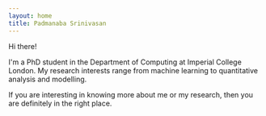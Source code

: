 ```yaml
---
layout: home
title: Padmanaba Srinivasan
---
```




Hi there!

I'm a PhD student in the Department of Computing at Imperial College London. My research interests range from machine learning to quantitative analysis and modelling. 

If you are interesting in knowing more about me or my research, then you are definitely in the right place.